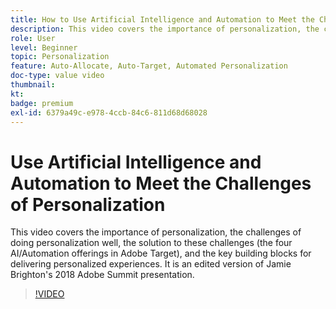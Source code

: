 ```yaml
---
title: How to Use Artificial Intelligence and Automation to Meet the Challenges of Personalization 
description: This video covers the importance of personalization, the challenges of doing personalization well, the solution to these challenges (the four AI/Automation offerings in Adobe Target), and the key building blocks for delivering personalized experiences. It is an edited version of Jamie Brighton's 2018 Adobe Summit presentation.
role: User
level: Beginner
topic: Personalization
feature: Auto-Allocate, Auto-Target, Automated Personalization
doc-type: value video
thumbnail:
kt:
badge: premium
exl-id: 6379a49c-e978-4ccb-84c6-811d68d68028
---
```

# Use Artificial Intelligence and Automation to Meet the Challenges of Personalization

This video covers the importance of personalization, the challenges of doing personalization well, the solution to these challenges (the four AI/Automation offerings in Adobe Target), and the key building blocks for delivering personalized experiences. It is an edited version of Jamie Brighton's 2018 Adobe Summit presentation.

>[!VIDEO](https://video.tv.adobe.com/v/25440/?quality=12)
